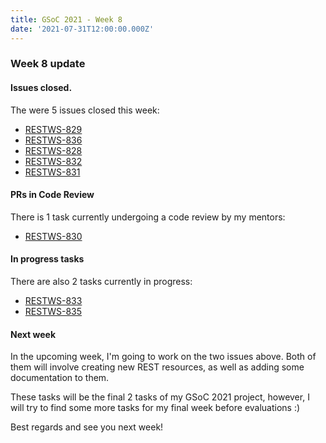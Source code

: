 ```yaml
---
title: GSoC 2021 - Week 8
date: '2021-07-31T12:00:00.000Z'
---
```


### Week 8 update

#### Issues closed.

The were 5 issues closed this week:

* [RESTWS-829](https://issues.openmrs.org/browse/RESTWS-829)
* [RESTWS-836](https://issues.openmrs.org/browse/RESTWS-836)
* [RESTWS-828](https://issues.openmrs.org/browse/RESTWS-828)
* [RESTWS-832](https://issues.openmrs.org/browse/RESTWS-832)
* [RESTWS-831](https://issues.openmrs.org/browse/RESTWS-831)

#### PRs in Code Review

There is 1 task currently undergoing a code review by my mentors:

* [RESTWS-830](https://issues.openmrs.org/browse/RESTWS-830)

#### In progress tasks

There are also 2 tasks currently in progress:

* [RESTWS-833](https://issues.openmrs.org/browse/RESTWS-833)
* [RESTWS-835](https://issues.openmrs.org/browse/RESTWS-835)

#### Next week

In the upcoming week, I'm going to work on the two issues above. Both of them will involve creating new REST resources, as well as adding some documentation to them.

These tasks will be the final 2 tasks of my GSoC 2021 project, however, I will try to find some more tasks for my final week before evaluations :)

Best regards and see you next week!
